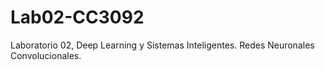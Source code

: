 # Lab02-CC3092
Laboratorio 02, Deep Learning y Sistemas Inteligentes. Redes Neuronales Convolucionales.
